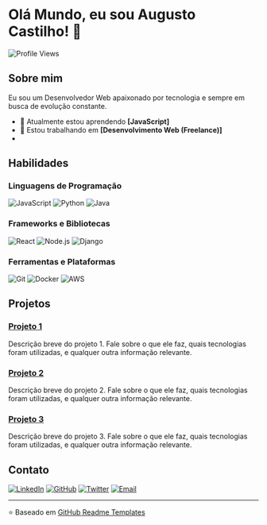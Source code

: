 # Olá Mundo, eu sou Augusto Castilho! 👋

![Profile Views](https://komarev.com/ghpvc/?username=seu-usuario&color=green)

## Sobre mim

Eu sou um Desenvolvedor Web apaixonado por tecnologia e sempre em busca de evolução constante.

- 🌱 Atualmente estou aprendendo **[JavaScript]**
- 🔭 Estou trabalhando em **[Desenvolvimento Web (Freelance)]**
- 
## Habilidades

### Linguagens de Programação

![JavaScript](https://img.shields.io/badge/JavaScript-F7DF1E?style=for-the-badge&logo=javascript&logoColor=black)
![Python](https://img.shields.io/badge/Python-3776AB?style=for-the-badge&logo=python&logoColor=white)
![Java](https://img.shields.io/badge/Java-007396?style=for-the-badge&logo=java&logoColor=white)

### Frameworks e Bibliotecas

![React](https://img.shields.io/badge/React-20232A?style=for-the-badge&logo=react&logoColor=61DAFB)
![Node.js](https://img.shields.io/badge/Node.js-339933?style=for-the-badge&logo=node-dot-js&logoColor=white)
![Django](https://img.shields.io/badge/Django-092E20?style=for-the-badge&logo=django&logoColor=white)

### Ferramentas e Plataformas

![Git](https://img.shields.io/badge/Git-F05032?style=for-the-badge&logo=git&logoColor=white)
![Docker](https://img.shields.io/badge/Docker-2496ED?style=for-the-badge&logo=docker&logoColor=white)
![AWS](https://img.shields.io/badge/AWS-232F3E?style=for-the-badge&logo=amazon-aws&logoColor=white)

## Projetos

### [Projeto 1](https://github.com/seu-usuario/projeto1)

Descrição breve do projeto 1. Fale sobre o que ele faz, quais tecnologias foram utilizadas, e qualquer outra informação relevante.

### [Projeto 2](https://github.com/seu-usuario/projeto2)

Descrição breve do projeto 2. Fale sobre o que ele faz, quais tecnologias foram utilizadas, e qualquer outra informação relevante.

### [Projeto 3](https://github.com/seu-usuario/projeto3)

Descrição breve do projeto 3. Fale sobre o que ele faz, quais tecnologias foram utilizadas, e qualquer outra informação relevante.

## Contato

[![LinkedIn](https://img.shields.io/badge/LinkedIn-0077B5?style=for-the-badge&logo=linkedin&logoColor=white)](https://www.linkedin.com/in/seu-usuario/)
[![GitHub](https://img.shields.io/badge/GitHub-100000?style=for-the-badge&logo=github&logoColor=white)](https://github.com/seu-usuario)
[![Twitter](https://img.shields.io/badge/Twitter-1DA1F2?style=for-the-badge&logo=twitter&logoColor=white)](https://twitter.com/seu-usuario)
[![Email](https://img.shields.io/badge/Email-D14836?style=for-the-badge&logo=gmail&logoColor=white)](mailto:seu-email@example.com)

---

⭐️ Baseado em [GitHub Readme Templates](https://github.com/othneildrew/Best-README-Template)
